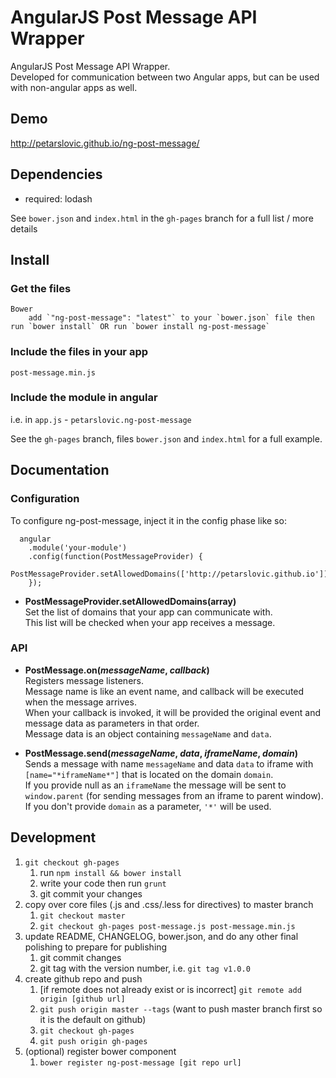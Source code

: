 # AngularJS Post Message API Wrapper

AngularJS Post Message API Wrapper.  
Developed for communication between two Angular apps, but can be used with non-angular apps as well.  

## Demo
http://petarslovic.github.io/ng-post-message/

## Dependencies
- required:
	lodash

See `bower.json` and `index.html` in the `gh-pages` branch for a full list / more details

## Install
### Get the files
	Bower  
		add `"ng-post-message": "latest"` to your `bower.json` file then run `bower install` OR run `bower install ng-post-message`

### Include the files in your app
  `post-message.min.js`

### Include the module in angular  
  i.e. in `app.js` - `petarslovic.ng-post-message`

See the `gh-pages` branch, files `bower.json` and `index.html` for a full example.


## Documentation

### Configuration

To configure ng-post-message, inject it in the config phase like so:
```
  angular
    .module('your-module')
    .config(function(PostMessageProvider) {
      PostMessageProvider.setAllowedDomains(['http://petarslovic.github.io']);
    });
```

- **PostMessageProvider.setAllowedDomains(array)**  
Set the list of domains that your app can communicate with.  
This list will be checked when your app receives a message.

### API

- **PostMessage.on(*messageName*, *callback*)**  
Registers message listeners.  
Message name is like an event name, and callback will be executed when the message arrives.  
When your callback is invoked, it will be provided the original event and message data as parameters in that order.  
Message data is an object containing `messageName` and `data`.

- **PostMessage.send(*messageName*, *data*, *iframeName*, *domain*)**  
Sends a message with name `messageName` and data `data` to iframe with `[name="*iframeName*"]` that is located on the domain `domain`.  
If you provide null as an `iframeName` the message will be sent to `window.parent` (for sending messages from an iframe to parent window).  
If you don't provide `domain` as a parameter, `'*'` will be used.  

## Development

1. `git checkout gh-pages`
	1. run `npm install && bower install`
	2. write your code then run `grunt`
	3. git commit your changes
2. copy over core files (.js and .css/.less for directives) to master branch
	1. `git checkout master`
	2. `git checkout gh-pages post-message.js post-message.min.js`
3. update README, CHANGELOG, bower.json, and do any other final polishing to prepare for publishing
	1. git commit changes
	2. git tag with the version number, i.e. `git tag v1.0.0`
4. create github repo and push
	1. [if remote does not already exist or is incorrect] `git remote add origin [github url]`
	2. `git push origin master --tags` (want to push master branch first so it is the default on github)
	3. `git checkout gh-pages`
	4. `git push origin gh-pages`
5. (optional) register bower component
	1. `bower register ng-post-message [git repo url]`
